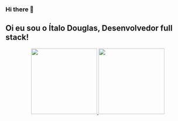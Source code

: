### Hi there 👋


## Oi eu sou o Ítalo Douglas, Desenvolvedor full stack!
<div align="center">
  <a href="https://github.com/italodqf">
  <img height="180em" src="https://github-readme-stats.vercel.app/api?username=rafaballerini&show_icons=true&theme=dracula&include_all_commits=true&count_private=true"/>
  <img height="180em" src="https://github-readme-stats.vercel.app/api/top-langs/?username=italodqf&layout=compact&langs_count=7&theme=dracula"/>
</div>
